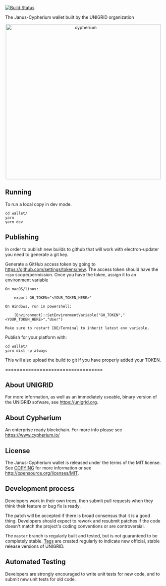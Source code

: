 [![Build Status](https://travis-ci.org/unigrid-project/janus.svg?branch=master)](https://travis-ci.org/unigrid-project/janus)

The Janus-Cypherium wallet built by the UNIGRID organization

<p align="center">
  <a href="https://www.cypherium.io/"><img alt="cypherium" src="https://www.cypherium.io/wp-content/uploads/2020/07/Cypherium-Logo.png" width="500"/></a>
</p>



Running
-------
To run a local copy in dev mode.
```
cd wallet/
yarn
yarn dev
```

Publishing
----------

In order to publish new builds to github that will work with electron-updater you need to generate a git key.

Generate a GitHub access token by going to <https://github.com/settings/tokens/new>.  The access token should have the `repo` scope/permission.  Once you have the token, assign it to an environment variable
    
    On macOS/linux:

        export GH_TOKEN="<YOUR_TOKEN_HERE>"

    On Windows, run in powershell:

        [Environment]::SetEnvironmentVariable("GH_TOKEN","<YOUR_TOKEN_HERE>","User")

    Make sure to restart IDE/Terminal to inherit latest env variable.

Publish for your platform with:

```
cd wallet/
yarn dist -p always
```

This will also upload the build to git if you have properly added your TOKEN.

==================================

About UNIGRID
-------------
For more information, as well as an immediately useable, binary version of the UNIGRID sofware, see https://unigrid.org.

About Cypherium
---------------
An enterprise ready blockchain. For more info please see https://www.cypherium.io/

License
-------
The Janus-Cypherium wallet is released under the terms of the MIT license. See [COPYING](COPYING) for more information or see http://opensource.org/licenses/MIT.

Development process
-------------------
Developers work in their own trees, then submit pull requests when they think their feature or bug fix is ready.

The patch will be accepted if there is broad consensus that it is a good thing. Developers should expect to rework and resubmit patches if the code doesn't match the project's coding conventions or are controversial.

The `master` branch is regularly built and tested, but is not guaranteed to be completely stable. [Tags](https://github.com/unigrid-project/janus/tags) are created regularly to indicate new official, stable release versions of UNIGRID.

Automated Testing
-----------------
Developers are strongly encouraged to write unit tests for new code, and to submit new unit tests for old code.

